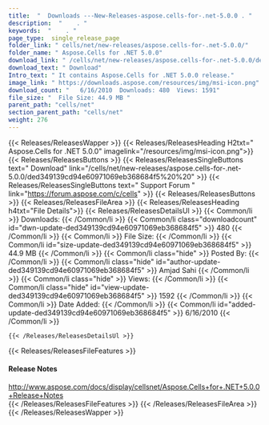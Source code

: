 ```yaml
---
title:  "  Downloads ---New-Releases-aspose.cells-for-.net-5.0.0 . " 
description:  "    . " 
keywords:  "    . " 
page_type:  single_release_page
folder_link: " cells/net/new-releases/aspose.cells-for-.net-5.0.0/"
folder_name: " Aspose.Cells for .NET 5.0.0"
download_link: " /cells/net/new-releases/aspose.cells-for-.net-5.0.0/ded349139cd94e60971069eb368684f5"
download_text: " Download"
Intro_text: " It contains Aspose.Cells for .NET 5.0.0 release."
image_link: " https://downloads.aspose.com/resources/img/msi-icon.png"
download_count: "   6/16/2010  Downloads: 480  Views: 1591"
file_size: "  File Size: 44.9 MB "
parent_path: "cells/net"
section_parent_path: "cells/net"
weight: 276 
---
```


{{< Releases/ReleasesWapper >}}
  {{< Releases/ReleasesHeading H2txt=" Aspose.Cells for .NET 5.0.0" imagelink="/resources/img/msi-icon.png">}}
  {{< Releases/ReleasesButtons >}}
    {{< Releases/ReleasesSingleButtons text=" Download" link="/cells/net/new-releases/aspose.cells-for-.net-5.0.0/ded349139cd94e60971069eb368684f5%20%20" >}}
    {{< Releases/ReleasesSingleButtons text=" Support Forum " link="https://forum.aspose.com/c/cells" >}}
  {{< Releases/ReleasesButtons >}}
  {{< Releases/ReleasesFileArea >}}
    {{< Releases/ReleasesHeading h4txt="File Details">}}
    {{< Releases/ReleasesDetailsUl >}}
            {{< Common/li  >}} Downloads: {{< /Common/li >}} 
      {{< Common/li class="downloadcount" id="dwn-update-ded349139cd94e60971069eb368684f5" >}} 480 {{< /Common/li >}} 
      {{< Common/li  >}} File Size: {{< /Common/li >}} 
      {{< Common/li id="size-update-ded349139cd94e60971069eb368684f5" >}} 44.9 MB {{< /Common/li >}} 
      {{< Common/li  class="hide" >}} Posted By: {{< /Common/li >}} 
      {{< Common/li class="hide" id="author-update-ded349139cd94e60971069eb368684f5" >}} Amjad Sahi {{< /Common/li >}} 
      {{< Common/li class="hide"  >}} Views: {{< /Common/li >}} 
      {{< Common/li class="hide" id="view-update-ded349139cd94e60971069eb368684f5" >}} 1592 {{< /Common/li >}} 
      {{< Common/li  >}} Date Added: {{< /Common/li >}} 
      {{< Common/li id="added-update-ded349139cd94e60971069eb368684f5" >}} 6/16/2010 {{< /Common/li >}} 

    {{< /Releases/ReleasesDetailsUl >}}

  {{< Releases/ReleasesFileFeatures >}}
      <h4>Release Notes</h4><div><a href="http://www.aspose.com/docs/display/cellsnet/Aspose.Cells+for+.NET+5.0.0+Release+Notes">http://www.aspose.com/docs/display/cellsnet/Aspose.Cells+for+.NET+5.0.0+Release+Notes</a></div>
  {{< /Releases/ReleasesFileFeatures >}}
 {{< /Releases/ReleasesFileArea >}}
{{< /Releases/ReleasesWapper >}}


